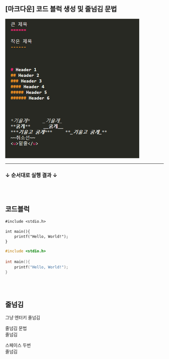 ## [마크다운] 코드 블럭 생성 및 줄넘김 문법  

![마크다운 코드블럭 및 줄넘김](/_img/%EC%BD%94%EB%93%9C%20(2).PNG)
<br/>

----------

### **↓ 순서대로 실행 결과 ↓**
<br/>
<br/>

## 코드블럭

```
#include <stdio.h>

int main(){
	printf("Hello, World!");
}
```

```c
#include <stdio.h>

int main(){
	printf("Hello, World!");
}
```
<br/>
<br/>

## 줄넘김

그냥 엔터키
줄넘김
<br/>

줄넘김 문법<br/>
줄넘김
<br/>

스페이스 두번   
줄넘김
